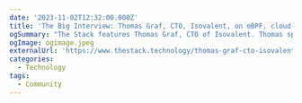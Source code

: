 ```yaml
---
date: '2023-11-02T12:32:00.000Z'
title: 'The Big Interview: Thomas Graf, CTO, Isovalent, on eBPF, cloud-native networking and why Cilium is so hot right now'
ogSummary: "The Stack features Thomas Graf, CTO of Isovalent. Thomas spoke on Cilium's rise, highlighting its role as a leading open-source project within the Cloud Native Computing Foundation and its importance in Kubernetes networking and security"
ogImage: ogimage.jpeg
externalUrl: 'https://www.thestack.technology/thomas-graf-cto-isovalent-ebpf-cilium/'
categories:
  - Technology
tags:
  - Community
---
```

